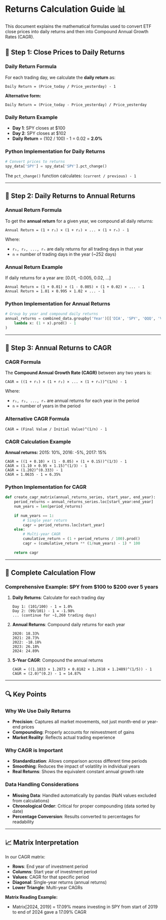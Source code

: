 # Returns Calculation Guide 📊

This document explains the mathematical formulas used to convert ETF close prices into daily returns and then into Compound Annual Growth Rates (CAGR).

## 🔢 Step 1: Close Prices to Daily Returns

### Daily Return Formula

For each trading day, we calculate the **daily return** as:

```mathematical
Daily Return = (Price_today / Price_yesterday) - 1
```

**Alternative form:**

```mathematical
Daily Return = (Price_today - Price_yesterday) / Price_yesterday
```

### Daily Return Example

- **Day 1**: SPY closes at $100
- **Day 2**: SPY closes at $102
- **Daily Return** = (102 / 100) - 1 = 0.02 = **2.0%**

### Python Implementation for Daily Returns

```python
# Convert prices to returns
spy_data['SPY'] = spy_data['SPY'].pct_change()
```

The `pct_change()` function calculates: `(current / previous) - 1`

---

## 📅 Step 2: Daily Returns to Annual Returns

### Annual Return Formula

To get the **annual return** for a given year, we compound all daily returns:

```mathematical
Annual Return = (1 + r₁) × (1 + r₂) × ... × (1 + rₙ) - 1
```

Where:

- `r₁, r₂, ..., rₙ` are daily returns for all trading days in that year
- `n` = number of trading days in the year (~252 days)

### Annual Return Example

If daily returns for a year are: [0.01, -0.005, 0.02, ...]

```mathematical
Annual Return = (1 + 0.01) × (1 - 0.005) × (1 + 0.02) × ... - 1
Annual Return = 1.01 × 0.995 × 1.02 × ... - 1
```

### Python Implementation for Annual Returns

```python
# Group by year and compound daily returns
annual_returns = combined_data.groupby('Year')[['DIA', 'SPY', 'QQQ', 'VTI']].apply(
    lambda x: (1 + x).prod() - 1
)
```

---

## 🎯 Step 3: Annual Returns to CAGR

### CAGR Formula

The **Compound Annual Growth Rate (CAGR)** between any two years is:

```mathematical
CAGR = ((1 + r₁) × (1 + r₂) × ... × (1 + rₙ))^(1/n) - 1
```

Where:

- `r₁, r₂, ..., rₙ` are annual returns for each year in the period
- `n` = number of years in the period

### Alternative CAGR Formula

```mathematical
CAGR = (Final Value / Initial Value)^(1/n) - 1
```

### CAGR Calculation Example

**Annual returns:** 2015: 10%, 2016: -5%, 2017: 15%

```mathematical
CAGR = ((1 + 0.10) × (1 - 0.05) × (1 + 0.15))^(1/3) - 1
CAGR = (1.10 × 0.95 × 1.15)^(1/3) - 1
CAGR = (1.202)^(0.333) - 1
CAGR = 1.0635 - 1 = 6.35%
```

### Python Implementation for CAGR

```python
def create_cagr_matrix(annual_returns_series, start_year, end_year):
    period_returns = annual_returns_series.loc[start_year:end_year]
    num_years = len(period_returns)
    
    if num_years == 1:
        # Single year return
        cagr = period_returns.loc[start_year]
    else:
        # Multi-year CAGR
        cumulative_return = (1 + period_returns / 100).prod()
        cagr = (cumulative_return ** (1/num_years) - 1) * 100
    
    return cagr
```

---

## 🧮 Complete Calculation Flow

### Comprehensive Example: SPY from $100 to $200 over 5 years

1. **Daily Returns**: Calculate for each trading day

    ```text
    Day 1: (101/100) - 1 = 1.0%
    Day 2: (99/101) - 1 = -1.98%
    ... (continue for ~1,260 trading days)
    ```

2. **Annual Returns**: Compound daily returns for each year

    ```text
    2020: 18.33%
    2021: 28.73%
    2022: -18.18%
    2023: 26.18%
    2024: 24.89%
    ```

3. **5-Year CAGR**: Compound the annual returns

    ```mathematical
    CAGR = ((1.1833 × 1.2873 × 0.8182 × 1.2618 × 1.2489)^(1/5)) - 1
    CAGR = (2.0)^(0.2) - 1 = 14.87%
    ```

---

## 🔍 Key Points

### Why We Use Daily Returns

- **Precision**: Captures all market movements, not just month-end or year-end prices
- **Compounding**: Properly accounts for reinvestment of gains
- **Market Reality**: Reflects actual trading experience

### Why CAGR is Important

- **Standardization**: Allows comparison across different time periods
- **Smoothing**: Reduces the impact of volatility in individual years
- **Real Returns**: Shows the equivalent constant annual growth rate

### Data Handling Considerations

- **Missing Data**: Handled automatically by pandas (NaN values excluded from calculations)
- **Chronological Order**: Critical for proper compounding (data sorted by date)
- **Percentage Conversion**: Results converted to percentages for readability

---

## 📈 Matrix Interpretation

In our CAGR matrix:

- **Rows**: End year of investment period
- **Columns**: Start year of investment period
- **Values**: CAGR for that specific period
- **Diagonal**: Single-year returns (annual returns)
- **Lower Triangle**: Multi-year CAGRs

**Matrix Reading Example:**

- Matrix[2024, 2019] = 17.09% means investing in SPY from start of 2019 to end of 2024 gave a 17.09% CAGR
